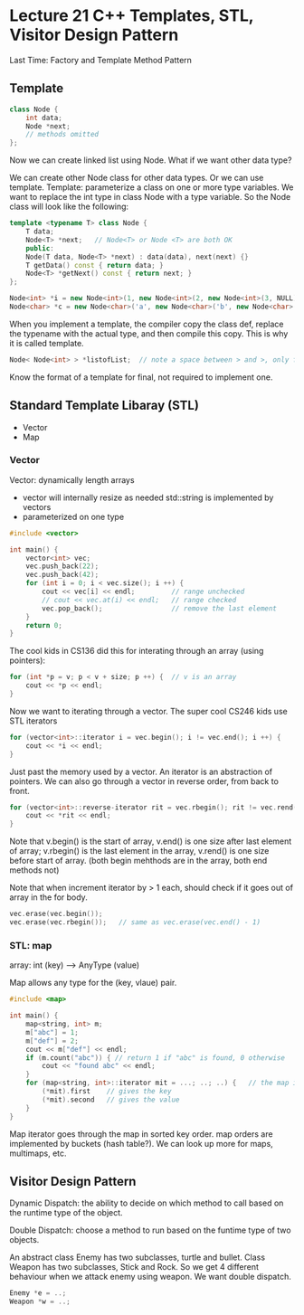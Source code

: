 # Lecture 21  C++ Templates, STL, Visitor Design Pattern

Last Time: Factory and Template Method Pattern

## Template

```c++
class Node {
	int data;
	Node *next;
	// methods omitted
};
```
Now we can create linked list using Node.
What if we want other data type?

We can create other Node class for other data types.
Or we can use template.
Template: parameterize a class on one or more type variables.
We want to replace the int type in class Node with a type variable.
So the Node class will look like the following: 

```c++
template <typename T> class Node {
	T data;
	Node<T> *next;   // Node<T> or Node <T> are both OK
	public:
	Node(T data, Node<T> *next) : data(data), next(next) {}
	T getData() const { return data; }
	Node<T> *getNext() const { return next; }
};

Node<int> *i = new Node<int>(1, new Node<int>(2, new Node<int>(3, NULL)));
Node<char> *c = new Node<char>('a', new Node<char>('b', new Node<char>('c', NULL)));
```

When you implement a template, the compiler copy the class def, replace the typename with
the actual type, and then compile this copy. This is why it is called template.

```c++
Node< Node<int> > *listofList;  // note a space between > and >, only for C++03, fixed in C++11
```

Know the format of a template for final, not required to implement one.


## Standard Template Libaray (STL)

- Vector
- Map

### Vector
Vector: dynamically length arrays

- vector will internally resize as needed
  std::string is implemented by vectors
- parameterized on one type 

```c++
#include <vector>

int main() {
	vector<int> vec;
	vec.push_back(22);
	vec.push_back(42);
	for (int i = 0; i < vec.size(); i ++) {
		cout << vec[i] << endl;         // range unchecked
		// cout << vec.at(i) << endl;   // range checked
		vec.pop_back();                 // remove the last element
	}
	return 0;
}
```

The cool kids in CS136 did this for interating through an array (using pointers):
```c++
for (int *p = v; p < v + size; p ++) {  // v is an array
	cout << *p << endl;
}
```

Now we want to iterating through a vector. The super cool CS246 kids use STL iterators

```c++
for (vector<int>::iterator i = vec.begin(); i != vec.end(); i ++) {
	cout << *i << endl;
}
```

Just past the memory used by a vector. An iterator is an abstraction of pointers.
We can also go through a vector in reverse order, from back to front.

```c++
for (vector<int>::reverse-iterator rit = vec.rbegin(); rit != vec.rend(); rit ++) {
	cout << *rit << endl;
}
```
Note that v.begin() is the start of array, v.end() is one size after last element of array; 
v.rbegin() is the last element in the array, v.rend() is one size before start of array.
(both begin mehthods are in the array, both end methods not)

Note that when increment iterator by > 1 each, should check if it goes out of array in the for body.

```c++
vec.erase(vec.begin());
vec.erase(vec.rbegin());   // same as vec.erase(vec.end() - 1)
```

### STL: map
array: int (key) --> AnyType (value)

Map allows any type for the (key, vlaue) pair.

```c++
#include <map>

int main() {
	map<string, int> m;
	m["abc"] = 1;
	m["def"] = 2;
	cout << m["def"] << endl;
	if (m.count("abc")) { // return 1 if "abc" is found, 0 otherwise
		cout << "found abc" << endl;
	}
	for (map<string, int>::iterator mit = ...; ..; ..) {   // the map iterator goes through the map in sorted key order
		(*mit).first    // gives the key
		(*mit).second   // gives the value
	}
}
```

Map iterator goes through the map in sorted key order.  map orders are implemented by buckets (hash table?).
We can look up more for maps, multimaps, etc.


## Visitor Design Pattern
Dynamic Dispatch: the ability to decide on which method to call based on the runtime type of the object.

Double Dispatch: choose a method to run based on the funtime type of two objects.

An abstract class Enemy has two subclasses, turtle and bullet.
Class Weapon has two subclasses, Stick and Rock.
So we get 4 different behaviour when we attack enemy using weapon. We want double dispatch.

```c++
Enemy *e = ..;
Weapon *w = ..;
```
